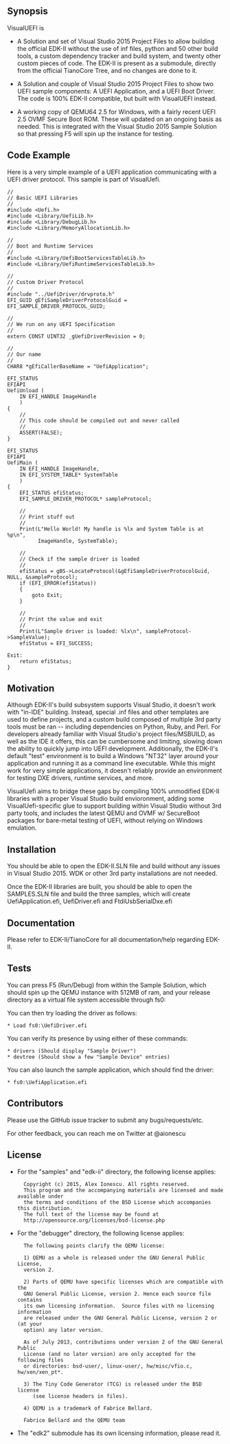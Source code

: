 ## Synopsis

VisualUEFI is 

* A Solution and set of Visual Studio 2015 Project Files to allow building the official EDK-II without the use of inf files, python and 50 other build tools, a custom dependency tracker and build system, and twenty other custom pieces of code.
  The EDK-II is present as a submodule, directly from the official TianoCore Tree, and no changes are done to it.

* A Solution and couple of Visual Studio 2015 Project Files to show two UEFI sample components: A UEFI Application, and a UEFI Boot Driver. The code is 100% EDK-II compatible, but built with VisualUEFI instead.

* A working copy of QEMU64 2.5 for Windows, with a fairly recent UEFI 2.5 OVMF Secure Boot ROM. These will updated on an ongoing basis as needed. This is integrated with the Visual Studio 2015 Sample Solution so that pressing F5 will spin up the instance for testing.

## Code Example

Here is a very simple example of a UEFI application communicating with a UEFI driver protocol. This sample is part of VisualUefi.

```
//
// Basic UEFI Libraries
//
#include <Uefi.h>
#include <Library/UefiLib.h>
#include <Library/DebugLib.h>
#include <Library/MemoryAllocationLib.h>

//
// Boot and Runtime Services
//
#include <Library/UefiBootServicesTableLib.h>
#include <Library/UefiRuntimeServicesTableLib.h>

//
// Custom Driver Protocol
//
#include "../UefiDriver/drvproto.h"
EFI_GUID gEfiSampleDriverProtocolGuid = EFI_SAMPLE_DRIVER_PROTOCOL_GUID;

//
// We run on any UEFI Specification
//
extern CONST UINT32 _gUefiDriverRevision = 0;

//
// Our name
//
CHAR8 *gEfiCallerBaseName = "UefiApplication";

EFI_STATUS
EFIAPI
UefiUnload (
    IN EFI_HANDLE ImageHandle
    )
{
    //
    // This code should be compiled out and never called
    //
    ASSERT(FALSE);
}

EFI_STATUS
EFIAPI
UefiMain (
    IN EFI_HANDLE ImageHandle,
    IN EFI_SYSTEM_TABLE* SystemTable
    )
{
    EFI_STATUS efiStatus;
    EFI_SAMPLE_DRIVER_PROTOCOL* sampleProtocol;

    //
    // Print stuff out
    //
    Print(L"Hello World! My handle is %lx and System Table is at %p\n",
          ImageHandle, SystemTable);

    //
    // Check if the sample driver is loaded
    //
    efiStatus = gBS->LocateProtocol(&gEfiSampleDriverProtocolGuid, NULL, &sampleProtocol);
    if (EFI_ERROR(efiStatus))
    {
        goto Exit;
    }

    //
    // Print the value and exit
    //
    Print(L"Sample driver is loaded: %lx\n", sampleProtocol->SampleValue);
    efiStatus = EFI_SUCCESS;

Exit:
    return efiStatus;
}

```

## Motivation

Although EDK-II's build subsystem supports Visual Studio, it doesn't work with "in-IDE" building. Instead, special .inf files and other templates are used to define projects, and a custom build composed of multiple 3rd party
tools must be ran -- including dependencies on Python, Ruby, and Perl. For developers already familiar with Visual Studio's project files/MSBUILD, as well as the IDE it offers, this can be cumbersome and limiting, slowing down
the ability to quickly jump into UEFI development. Additionally, the EDK-II's default "test" environment is to build a Windows "NT32" layer around your application and running it as a command line executable. While this might
work for very simple applications, it doesn't reliably provide an environment for testing DXE drivers, runtime services, and more.

VisualUefi aims to bridge these gaps by compiling 100% unmodified EDK-II libraries with a proper Visual Studio build envioronment, adding some VisualUefi-specific glue to support building within Visual Studio without 3rd
party tools, and includes the latest QEMU and OVMF w/ SecureBoot packages for bare-metal testing of UEFI, without relying on Windows emulation.

## Installation

You should be able to open the EDK-II.SLN file and build without any issues in Visual Studio 2015. WDK or other 3rd party installations are not needed.

Once the EDK-II libraries are built, you should be able to open the SAMPLES.SLN file and build the three samples, which will create UefiApplication.efi, UefiDriver.efi and FtdiUsbSerialDxe.efi

## Documentation

Please refer to EDK-II/TianoCore for all documentation/help regarding EDK-II.

## Tests

You can press F5 (Run/Debug) from within the Sample Solution, which should spin up the QEMU instance with 512MB of ram, and your release directory as a virtual file system accessible through fs0:

You can then try loading the driver as follows:

	* Load fs0:\UefiDriver.efi

You can verify its presence by using either of these commands:

	* drivers (Should display "Sample Driver")
	* devtree (Should show a few "Sample Device" entries)

You can also launch the sample application, which should find the driver:

	* fs0:\UefiApplication.efi

## Contributors

Please use the GitHub issue tracker to submit any bugs/requests/etc.

For other feedback, you can reach me on Twitter at @aionescu

## License

* For the "samples" and "edk-ii" directory, the following license applies:

		Copyright (c) 2015, Alex Ionescu. All rights reserved.
		This program and the accompanying materials are licensed and made available under
		the terms and conditions of the BSD License which accompanies this distribution. 
		The full text of the license may be found at
		http://opensource.org/licenses/bsd-license.php

* For the "debugger" directory, the following license applies:

		The following points clarify the QEMU license:

		1) QEMU as a whole is released under the GNU General Public License,
		version 2.

		2) Parts of QEMU have specific licenses which are compatible with the
		GNU General Public License, version 2. Hence each source file contains
		its own licensing information.  Source files with no licensing information
		are released under the GNU General Public License, version 2 or (at your
		option) any later version.

		As of July 2013, contributions under version 2 of the GNU General Public
		License (and no later version) are only accepted for the following files
		or directories: bsd-user/, linux-user/, hw/misc/vfio.c, hw/xen/xen_pt*.

		3) The Tiny Code Generator (TCG) is released under the BSD license
		   (see license headers in files).

		4) QEMU is a trademark of Fabrice Bellard.

		Fabrice Bellard and the QEMU team

* The "edk2" submodule has its own licensing information, please read it.
